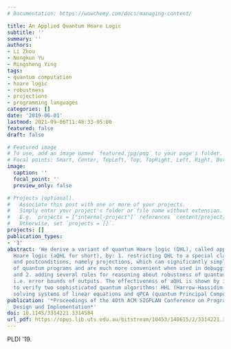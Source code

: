 ```yaml
---
# Documentation: https://wowchemy.com/docs/managing-content/

title: An Applied Quantum Hoare Logic
subtitle: ''
summary: ''
authors:
- Li Zhou
- Nengkun Yu
- Mingsheng Ying
tags:
- quantum computation
- hoare logic
- robustness
- projections
- programming languages
categories: []
date: '2019-06-01'
lastmod: 2021-09-06T11:48:33-05:00
featured: false
draft: false

# Featured image
# To use, add an image named `featured.jpg/png` to your page's folder.
# Focal points: Smart, Center, TopLeft, Top, TopRight, Left, Right, BottomLeft, Bottom, BottomRight.
image:
  caption: ''
  focal_point: ''
  preview_only: false

# Projects (optional).
#   Associate this post with one or more of your projects.
#   Simply enter your project's folder or file name without extension.
#   E.g. `projects = ["internal-project"]` references `content/project/deep-learning/index.md`.
#   Otherwise, set `projects = []`.
projects: []
publication_types:
- '1'
abstract: 'We derive a variant of quantum Hoare logic (QHL), called applied quantum
  Hoare logic (aQHL for short), by: 1. restricting QHL to a special class of preconditions
  and postconditions, namely projections, which can significantly simplify verification
  of quantum programs and are much more convenient when used in debugging and testing;
  and 2. adding several rules for reasoning about robustness of quantum programs,
  i.e. error bounds of outputs. The effectiveness of aQHL is shown by its applications
  to verify two sophisticated quantum algorithms: HHL (Harrow-Hassidim-Lloyd) for
  solving systems of linear equations and qPCA (quantum Principal Component Analysis).'
publication: '*Proceedings of the 40th ACM SIGPLAN Conference on Programming Language
  Design and Implementation*'
doi: 10.1145/3314221.3314584
url_pdf: https://opus.lib.uts.edu.au/bitstream/10453/140615/2/3314221.3314584.pdf
---
```

PLDI '19. 
